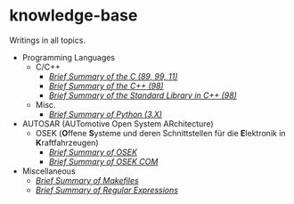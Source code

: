 # knowledge-base
Writings in all topics.

* Programming Languages
  * C/C++
    * [*Brief Summary of the C (89, 99, 11)*](lang/brief_summary_of_c.ipynb)
    * [*Brief Summary of the C++ (98)*](lang/brief_summary_of_cpp.ipynb)
    * [*Brief Summary of the Standard Library in C++ (98)*](lang/brief_summary_of_std.ipynb)
  * Misc.
    * [*Brief Summary of Python (3.X)*](lang/brief_summary_of_python.ipynb)
* AUTOSAR (AUTomotive Open System ARchitecture)
  * OSEK (**O**ffene **S**ysteme und deren Schnittstellen für die **E**lektronik in **K**raftfahrzeugen)
    * [*Brief Summary of OSEK*](autosar/brief_summary_of_osek.ipynb)
    * [*Brief Summary of OSEK COM*](autosar/brief_summary_of_python.ipynb)
* Miscellaneous
  * [*Brief Summary of Makefiles*](misc/brief_summary_of_make.ipynb)
  * [*Brief Summary of Regular Expressions*](misc/brief_summary_of_regex.ipynb)
